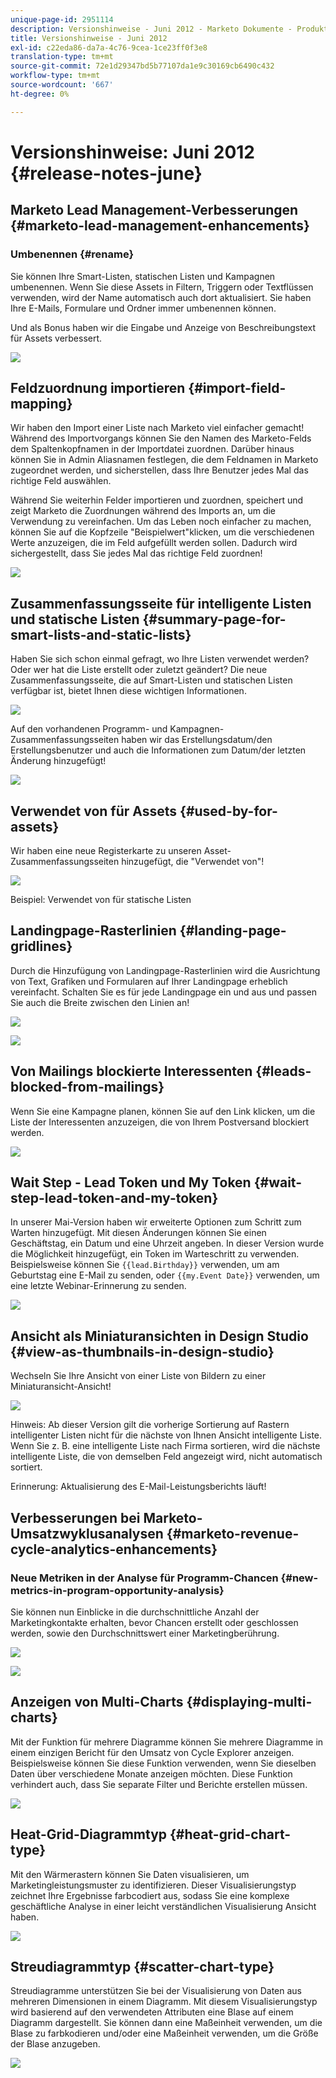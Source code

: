 ```yaml
---
unique-page-id: 2951114
description: Versionshinweise - Juni 2012 - Marketo Dokumente - Produktdokumentation
title: Versionshinweise - Juni 2012
exl-id: c22eda86-da7a-4c76-9cea-1ce23ff0f3e8
translation-type: tm+mt
source-git-commit: 72e1d29347bd5b77107da1e9c30169cb6490c432
workflow-type: tm+mt
source-wordcount: '667'
ht-degree: 0%

---
```


# Versionshinweise: Juni 2012 {#release-notes-june}

## Marketo Lead Management-Verbesserungen {#marketo-lead-management-enhancements}

### Umbenennen {#rename}

Sie können Ihre Smart-Listen, statischen Listen und Kampagnen umbenennen. Wenn Sie diese Assets in Filtern, Triggern oder Textflüssen verwenden, wird der Name automatisch auch dort aktualisiert. Sie haben Ihre E-Mails, Formulare und Ordner immer umbenennen können.

Und als Bonus haben wir die Eingabe und Anzeige von Beschreibungstext für Assets verbessert.

![](assets/image2014-9-23-10-3a23-3a10.png)

## Feldzuordnung importieren {#import-field-mapping}

Wir haben den Import einer Liste nach Marketo viel einfacher gemacht! Während des Importvorgangs können Sie den Namen des Marketo-Felds dem Spaltenkopfnamen in der Importdatei zuordnen. Darüber hinaus können Sie in Admin Aliasnamen festlegen, die dem Feldnamen in Marketo zugeordnet werden, und sicherstellen, dass Ihre Benutzer jedes Mal das richtige Feld auswählen.

Während Sie weiterhin Felder importieren und zuordnen, speichert und zeigt Marketo die Zuordnungen während des Imports an, um die Verwendung zu vereinfachen. Um das Leben noch einfacher zu machen, können Sie auf die Kopfzeile &quot;Beispielwert&quot;klicken, um die verschiedenen Werte anzuzeigen, die im Feld aufgefüllt werden sollen. Dadurch wird sichergestellt, dass Sie jedes Mal das richtige Feld zuordnen!

![](assets/image2014-9-23-10-3a23-3a27.png)

## Zusammenfassungsseite für intelligente Listen und statische Listen {#summary-page-for-smart-lists-and-static-lists}

Haben Sie sich schon einmal gefragt, wo Ihre Listen verwendet werden? Oder wer hat die Liste erstellt oder zuletzt geändert? Die neue Zusammenfassungsseite, die auf Smart-Listen und statischen Listen verfügbar ist, bietet Ihnen diese wichtigen Informationen.

![](assets/image2014-9-23-10-3a23-3a40.png)

Auf den vorhandenen Programm- und Kampagnen-Zusammenfassungsseiten haben wir das Erstellungsdatum/den Erstellungsbenutzer und auch die Informationen zum Datum/der letzten Änderung hinzugefügt!

![](assets/image2014-9-23-10-3a23-3a54.png)

## Verwendet von für Assets {#used-by-for-assets}

Wir haben eine neue Registerkarte zu unseren Asset-Zusammenfassungsseiten hinzugefügt, die &quot;Verwendet von&quot;!

![](assets/image2014-9-23-10-3a24-3a5.png)

Beispiel: Verwendet von für statische Listen

## Landingpage-Rasterlinien {#landing-page-gridlines}

Durch die Hinzufügung von Landingpage-Rasterlinien wird die Ausrichtung von Text, Grafiken und Formularen auf Ihrer Landingpage erheblich vereinfacht. Schalten Sie es für jede Landingpage ein und aus und passen Sie auch die Breite zwischen den Linien an!

![](assets/image2014-9-23-10-3a24-3a19.png)

![](assets/image2014-9-23-10-3a24-3a33.png)

## Von Mailings blockierte Interessenten {#leads-blocked-from-mailings}

Wenn Sie eine Kampagne planen, können Sie auf den Link klicken, um die Liste der Interessenten anzuzeigen, die von Ihrem Postversand blockiert werden.

![](assets/image2014-9-23-10-3a24-3a51.png)

## Wait Step - Lead Token und My Token {#wait-step-lead-token-and-my-token}

In unserer Mai-Version haben wir erweiterte Optionen zum Schritt zum Warten hinzugefügt. Mit diesen Änderungen können Sie einen Geschäftstag, ein Datum und eine Uhrzeit angeben. In dieser Version wurde die Möglichkeit hinzugefügt, ein Token im Warteschritt zu verwenden. Beispielsweise können Sie `{{lead.Birthday}}` verwenden, um am Geburtstag eine E-Mail zu senden, oder `{{my.Event Date}}` verwenden, um eine letzte Webinar-Erinnerung zu senden.

![](assets/image2014-9-23-10-3a25-3a57.png)

## Ansicht als Miniaturansichten in Design Studio {#view-as-thumbnails-in-design-studio}

Wechseln Sie Ihre Ansicht von einer Liste von Bildern zu einer Miniaturansicht-Ansicht!

![](assets/image2014-9-23-10-3a26-3a13.png)

Hinweis: Ab dieser Version gilt die vorherige Sortierung auf Rastern intelligenter Listen nicht für die nächste von Ihnen Ansicht intelligente Liste. Wenn Sie z. B. eine intelligente Liste nach Firma sortieren, wird die nächste intelligente Liste, die von demselben Feld angezeigt wird, nicht automatisch sortiert.

Erinnerung: Aktualisierung des E-Mail-Leistungsberichts läuft!

## Verbesserungen bei Marketo-Umsatzwyklusanalysen {#marketo-revenue-cycle-analytics-enhancements}

### Neue Metriken in der Analyse für Programm-Chancen {#new-metrics-in-program-opportunity-analysis}

Sie können nun Einblicke in die durchschnittliche Anzahl der Marketingkontakte erhalten, bevor Chancen erstellt oder geschlossen werden, sowie den Durchschnittswert einer Marketingberührung.

![](assets/image2014-9-23-10-3a26-3a30.png)

![](assets/image2014-9-23-10-3a26-3a41.png)

## Anzeigen von Multi-Charts {#displaying-multi-charts}

Mit der Funktion für mehrere Diagramme können Sie mehrere Diagramme in einem einzigen Bericht für den Umsatz von Cycle Explorer anzeigen. Beispielsweise können Sie diese Funktion verwenden, wenn Sie dieselben Daten über verschiedene Monate anzeigen möchten. Diese Funktion verhindert auch, dass Sie separate Filter und Berichte erstellen müssen.

![](assets/image2014-9-23-10-3a27-3a41.png)

## Heat-Grid-Diagrammtyp {#heat-grid-chart-type}

Mit den Wärmerastern können Sie Daten visualisieren, um Marketingleistungsmuster zu identifizieren. Dieser Visualisierungstyp zeichnet Ihre Ergebnisse farbcodiert aus, sodass Sie eine komplexe geschäftliche Analyse in einer leicht verständlichen Visualisierung Ansicht haben.

![](assets/image2014-9-23-10-3a28-3a21.png)

## Streudiagrammtyp {#scatter-chart-type}

Streudiagramme unterstützen Sie bei der Visualisierung von Daten aus mehreren Dimensionen in einem Diagramm. Mit diesem Visualisierungstyp wird basierend auf den verwendeten Attributen eine Blase auf einem Diagramm dargestellt. Sie können dann eine Maßeinheit verwenden, um die Blase zu farbkodieren und/oder eine Maßeinheit verwenden, um die Größe der Blase anzugeben.

![](assets/image2014-9-23-10-3a29-3a7.png)
